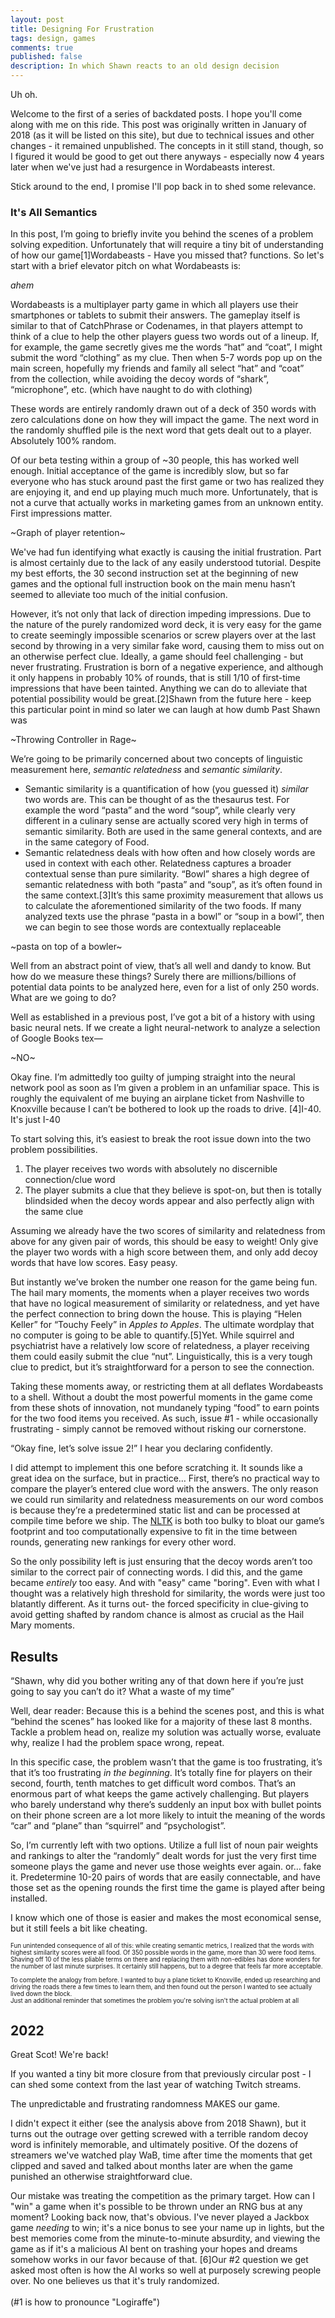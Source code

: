 ```yaml
---
layout: post
title: Designing For Frustration
tags: design, games
comments: true
published: false
description: In which Shawn reacts to an old design decision
---
```


Uh oh.  

Welcome to the first of a series of backdated posts.  I hope you'll come along with me on this ride.  This post was originally written in January of 2018 (as it will be listed on this site), but due to technical issues and other changes - it remained unpublished.
The concepts in it still stand, though, so I figured it would be good to get out there anyways - especially now 4 years later when we've just had a resurgence in Wordabeasts interest.

Stick around to the end, I promise I'll pop back in to shed some relevance.


### It's All Semantics

In this post, I’m going to briefly invite you behind the scenes of a problem solving expedition.  Unfortunately that will require a tiny bit of understanding of how our game<span class="ref"><span class="refnum">[1]</span><span class="refbody">Wordabeasts - Have you missed that?</span> functions.  So let's start with a brief elevator pitch on what Wordabeasts is:

*ahem*

Wordabeasts is a multiplayer party game in which all players use their smartphones or tablets to submit their answers.  The gameplay itself is similar to that of CatchPhrase or Codenames, in that players attempt to think of a clue to help the other players guess two words out of a lineup.  If, for example, the game secretly gives me the words “hat” and “coat”, I might submit the word “clothing” as my clue.  Then when 5-7 words pop up on the main screen, hopefully my friends and family all select “hat” and “coat” from the collection, while avoiding the decoy words of “shark”, “microphone”, etc. (which have naught to do with clothing)

These words are entirely randomly drawn out of a deck of 350 words with zero calculations done on how they will impact the game.  The next word in the randomly shuffled pile is the next word that gets dealt out to a player.  Absolutely 100% random.

Of our beta testing within a group of \~30 people, this has worked well enough.  Initial acceptance of the game is incredibly slow, but so far everyone who has stuck around past the first game or two has realized they are enjoying it, and end up playing much much more.
Unfortunately, that is not a curve that actually works in marketing games from an unknown entity.  First impressions matter.

~Graph of player retention~

We've had fun identifying what exactly is causing the initial frustration.  Part is almost certainly due to the lack of any easily understood tutorial.  Despite my best efforts, the 30 second instruction set at the beginning of new games and the optional full instruction book on the main menu hasn’t seemed to  alleviate too much of the initial confusion.

However, it’s not only that lack of direction impeding impressions.  Due to the nature of the purely randomized word deck, it is very easy for the game to create seemingly impossible scenarios or screw players over at the last second by throwing in a very similar fake word, causing them to miss out on an otherwise perfect clue.  Ideally, a game should feel challenging - but never frustrating.  Frustration is born of a negative experience, and although it only happens in probably 10% of rounds, that is still 1/10 of first-time impressions  that have been tainted. Anything we can do to alleviate that potential possibility would be great.<span class="ref"><span class="refnum">[2]</span><span class="refbody">Shawn from the future here - keep this particular point in mind so later we can laugh at how dumb Past Shawn was</span>

~Throwing Controller in Rage~

We’re going to be primarily concerned about two concepts of linguistic measurement here, _semantic relatedness_ and _semantic similarity_.

- Semantic similarity is a quantification of how (you guessed it) _similar_ two words are.  This can be thought of as the thesaurus test. For example the word “pasta” and the word “soup”, while clearly very different in a culinary sense are actually scored very high in terms of semantic similarity.  Both are used in the same general contexts, and are in the same category of Food.
- Semantic relatedness deals with how often and how closely words are used in context with each other.  Relatedness captures a broader contextual sense than pure similarity.  “Bowl” shares a high degree of semantic relatedness with both “pasta” and “soup”, as it’s often found in the same context.<span class="ref"><span class="refnum">[3]</span><span class="refbody">It’s this same proximity measurement that allows us to calculate the aforementioned similarity of the two foods.  If many analyzed texts use the phrase “pasta in a bowl” or “soup in a bowl”, then we can begin to see those words are contextually replaceable</span>  

~pasta on top of a bowler~

Well from an abstract point of view, that’s all well and dandy to know.  But how do we measure these things?  Surely there are millions/billions of potential data points to be analyzed here, even for a list of only 250 words.  What are we going to do?

Well as established in a previous post, I’ve got a bit of a history with using basic neural nets.  If we create a light neural-network to analyze a selection of Google Books tex—

~NO~

Okay fine.  I’m admittedly too guilty of jumping straight into the neural network pool as soon as I’m given a problem in an unfamiliar space.  This is roughly the equivalent of me buying an airplane ticket from Nashville to Knoxville because I can’t be bothered to look up the roads to drive. <span class="ref"><span class="refnum">[4]</span><span class="refbody">I-40.  It's just I-40</span>


To start solving this, it’s easiest to break the root issue down into the two problem possibilities.
1. The player receives two words with absolutely no discernible connection/clue word
2. The player submits a clue that they believe is spot-on, but then is totally blindsided when the decoy words appear and also perfectly align with the same clue

Assuming we already have the two scores of similarity and relatedness from above for any given pair of words, this should be easy to weight!  Only give the player two words with a high score between them, and only add decoy words that have low scores.  Easy peasy.

But instantly we’ve broken the number one reason for the game being fun.
The hail mary moments, the moments when a player receives two words that have no logical measurement of similarity or relatedness, and yet have the perfect connection to bring down the house.  This is playing “Helen Keller” for “Touchy Feely” in _Apples to Apples_.  The ultimate wordplay that no computer is going to be able to quantify.<span class="ref"><span class="refnum">[5]</span><span class="refbody">Yet.</span>
While squirrel and psychiatrist have a relatively low score of relatedness, a player receiving them could easily submit the clue “nut”.  Linguistically, this is a very tough clue to predict, but it’s straightforward for a person to see the connection.

Taking these moments away, or restricting them at all deflates Wordabeasts to a shell.  Without a doubt the most powerful moments in the game come from these shots of innovation, not mundanely typing “food” to earn points for the two food items you received.  As such, issue #1 - while occasionally frustrating - simply cannot be removed without risking our cornerstone.

“Okay fine, let’s solve issue 2!” I hear you declaring confidently.

I did attempt to implement this one before scratching it.  It sounds like a great idea on the surface, but in practice… 
First, there’s no practical way to compare the player’s entered clue word with the answers. The only reason we could run similarity and relatedness measurements on our word combos is because they’re a predetermined static list and can be processed at compile time before we ship.  The [NLTK](https://www.nltk.org/) is both too bulky to bloat our game’s footprint and too computationally expensive to fit in the time between rounds, generating new rankings for every other word.

So the only possibility left is just ensuring that the decoy words aren’t too similar to the correct pair of connecting words. I did this, and the game became _entirely_ too easy. And with "easy" came "boring". Even with what I thought was a relatively high threshold for similarity, the words were just too blatantly different. As it turns out- the forced specificity in clue-giving to avoid getting shafted by random chance is almost as crucial as the Hail Mary moments. 

## Results

“Shawn, why did you bother writing any of that down here if you’re just going to say you can’t do it?  What a waste of my time”

Well, dear reader:  Because this is a behind the scenes post, and this is what “behind the scenes” has looked like for a majority of these last 8 months.  Tackle a problem head on, realize my solution was actually worse, evaluate why, realize I had the problem space wrong, repeat.

In this specific case, the problem wasn’t that the game is too frustrating, it’s that it’s too frustrating _in the beginning_.  It’s totally fine for players on their second, fourth, tenth matches to get difficult word combos.  That’s an enormous part of what keeps the game actively challenging.  But players who barely understand why there’s suddenly an input box with bullet points on their phone screen are a lot more likely to intuit the meaning of the words “car” and “plane” than “squirrel” and “psychologist”.

So, I’m currently left with two options.  Utilize a full list of noun pair weights and rankings to alter the “randomly” dealt words for just the very first time someone plays the game and never use those weights ever again.
or… fake it.
Predetermine 10-20 pairs of words that are easily connectable, and have those set as the opening rounds the first time the game is played after being installed.

I know which one of those is easier and makes the most economical sense, but it still feels a bit like cheating.

<p style="font-size: 0.7em">Fun unintended consequence of all of this: while creating semantic metrics, I realized that the words with highest similarity scores were all food. Of 350 possible words in the game, more than 30 were food items. Shaving off 10 of the less pliable terms on there and replacing them with non-edibles has done wonders for the number of last minute surprises.  It certainly still happens, but to a degree that feels far more acceptable.
<br/>
<br/>
To complete the analogy from before.  I wanted to buy a plane ticket to Knoxville, ended up researching and driving the roads there a few times to learn them, and then found out the person I wanted to see actually lived down the block.
<br/>
Just an additional reminder that sometimes the problem you're solving isn't the actual problem at all</p>

## 2022

Great Scot! We're back!

If you wanted a tiny bit more closure from that previously circular post - I can shed some context from the last year of watching Twitch streams.

The unpredictable and frustrating randomness MAKES our game.

I didn't expect it either (see the analysis above from 2018 Shawn), but it turns out the outrage over getting screwed with a terrible random decoy word is infinitely memorable, and ultimately positive.  Of the dozens of streamers we've watched play WaB, time after time the moments that get clipped and saved and talked about months later are when the game punished an otherwise straightforward clue.

Our mistake was treating the competition as the primary target. How can I "win" a game when it's possible to be thrown under an RNG bus at any moment?
Looking back now, that's obvious.  I've never played a Jackbox game _needing_ to win; it's a nice bonus to see your name up in lights, but the best memories come from the minute-to-minute absurdity, and viewing the game as if it's a malicious AI bent on trashing your hopes and dreams somehow works in our favor because of that. <span class="ref"><span class="refnum">[6]</span><span class="refbody">Our #2 question we get asked most often is how the AI works so well at purposely screwing people over.  No one believes us that it's truly randomized. <br/> <br/> (#1 is how to pronounce "Logiraffe")</span>



